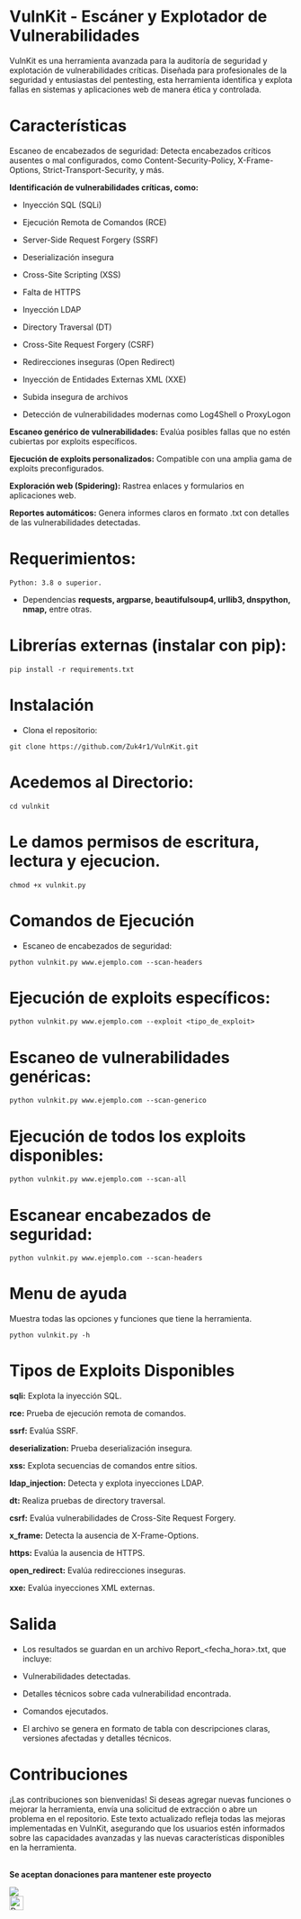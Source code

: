 # **VulnKit - Escáner y Explotador de Vulnerabilidades**

VulnKit es una herramienta avanzada para la auditoría de seguridad y explotación de vulnerabilidades críticas. Diseñada para profesionales de la seguridad y entusiastas del pentesting, esta herramienta identifica y explota fallas en sistemas y aplicaciones web de manera ética y controlada.

# Características

Escaneo de encabezados de seguridad: Detecta encabezados críticos ausentes o mal configurados, como Content-Security-Policy, X-Frame-Options, Strict-Transport-Security, y más.

**Identificación de vulnerabilidades críticas, como:**

* Inyección SQL (SQLi)

* Ejecución Remota de Comandos (RCE)

* Server-Side Request Forgery (SSRF)

* Deserialización insegura

* Cross-Site Scripting (XSS)

* Falta de HTTPS

* Inyección LDAP

* Directory Traversal (DT)

* Cross-Site Request Forgery (CSRF)

* Redirecciones inseguras (Open Redirect)

* Inyección de Entidades Externas XML (XXE)

* Subida insegura de archivos

* Detección de vulnerabilidades modernas como Log4Shell o ProxyLogon

**Escaneo genérico de vulnerabilidades:** Evalúa posibles fallas que no estén cubiertas por exploits específicos.

**Ejecución de exploits personalizados:** Compatible con una amplia gama de exploits preconfigurados.

**Exploración web (Spidering):** Rastrea enlaces y formularios en aplicaciones web.

**Reportes automáticos:** Genera informes claros en formato .txt con detalles de las vulnerabilidades detectadas.

# Requerimientos:
```
Python: 3.8 o superior.
```

* Dependencias **requests, argparse, beautifulsoup4, urllib3, dnspython, nmap,** entre otras.

# Librerías externas (instalar con pip):
```
pip install -r requirements.txt
```

# Instalación

* Clona el repositorio:
```
git clone https://github.com/Zuk4r1/VulnKit.git
```
# Acedemos al Directorio:
```
cd vulnkit
```
# Le damos permisos de escritura, lectura y ejecucion.
```
chmod +x vulnkit.py
```

# Comandos de Ejecución

* Escaneo de encabezados de seguridad:
```
python vulnkit.py www.ejemplo.com --scan-headers
```

# Ejecución de exploits específicos:
```
python vulnkit.py www.ejemplo.com --exploit <tipo_de_exploit>
```

# Escaneo de vulnerabilidades genéricas:
```
python vulnkit.py www.ejemplo.com --scan-generico
```

# Ejecución de todos los exploits disponibles:
```
python vulnkit.py www.ejemplo.com --scan-all
```

# Escanear encabezados de seguridad:
```
python vulnkit.py www.ejemplo.com --scan-headers
```
# Menu de ayuda
Muestra todas las opciones y funciones que tiene la herramienta.
```
python vulnkit.py -h
```

# Tipos de Exploits Disponibles

**sqli:** Explota la inyección SQL.

**rce:** Prueba de ejecución remota de comandos.

**ssrf:** Evalúa SSRF.

**deserialization:** Prueba deserialización insegura.

**xss:** Explota secuencias de comandos entre sitios.

**ldap_injection:** Detecta y explota inyecciones LDAP.

**dt:** Realiza pruebas de directory traversal.

**csrf:** Evalúa vulnerabilidades de Cross-Site Request Forgery.

**x_frame:** Detecta la ausencia de X-Frame-Options.

**https:** Evalúa la ausencia de HTTPS.

**open_redirect:** Evalúa redirecciones inseguras.

**xxe:** Evalúa inyecciones XML externas.

# Salida

* Los resultados se guardan en un archivo Report_<fecha_hora>.txt, que incluye:

* Vulnerabilidades detectadas.

* Detalles técnicos sobre cada vulnerabilidad encontrada.

* Comandos ejecutados.

* El archivo se genera en formato de tabla con descripciones claras, versiones afectadas y detalles técnicos.

# Contribuciones

¡Las contribuciones son bienvenidas! Si deseas agregar nuevas funciones o mejorar la herramienta, envía una solicitud de extracción o abre un problema en el repositorio. Este texto actualizado refleja todas las mejoras implementadas en VulnKit, asegurando que los usuarios estén informados sobre las capacidades avanzadas y las nuevas características disponibles en la herramienta.
  <br />
	<br/>
      	<p width="20px"><b>Se aceptan donaciones para mantener este proyecto</p></b>
	      <a href="https://buymeacoffee.com/investigacq"><img src="https://img.buymeacoffee.com/button-api/?text=Buy me a coffee&emoji=&slug=investigacqc&button_colour=FF5F5F&font_colour=ffffff&font_family=Cookie&outline_colour=000000&coffee_colour=FFDD00" /></a><br />
      	<a href="https://www.paypal.com/paypalme/babiloniaetica"><img title="Donations For Projects" height="25" src="https://ionicabizau.github.io/badges/paypal.svg" /></a>
</div>
